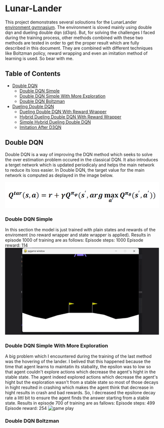 # Lunar-Lander
This project demonstrates several soloutions for the LunarLander [environment gymnasium](https://gymnasium.farama.org/environments/box2d/lunar_lander/). The environment is sloved mainly using double dqn and dueling double dqn (d3qn). But, for solving the challenges I faced during the training process, other methods combined with these two methods are tested in order to get the proper result which are fully described in this document. They are combined with different techniques like Boltzman policy, reward wrapping and even an imitation method of learning is used. So bear with me.
## Table of Contents
- [Double DQN](##-Double-DQN)
  - [Double DQN Simple](###-Double-DQN-Simple)
  - [Double DQN Simple With More Exploration](###-Double-DQN-Simple-With-More-Exploration)
  - [Double DQN Boltzman](###-Double-DQN-Boltzman)
- [Dueling Double DQN](##-Dueling-Double-DQN)
  - [Dueling Double DQN With Reward Wrapper](###-Dueling-Double-DQN-With-Reward-Wrapper)
  - [Hybrid Dueling Double DQN With Reward Wrapper](###-Hybrid-Dueling-Double-DQN-With-Reward-Wrapper)
  - [Simple Hybrid Dueling Double DQN](###-Simple-Hybrid-Dueling-Double-DQN)
  - [Imitation After D3QN](###-Imitation-After-D3QN)

## Double DQN
Double DQN is a way of improving the DQN method which seeks to solve the over estimation problem occured in the classical DQN. It also introduces a terget network which is updated periodicaly and helps the main network to reduce its loss easier. In Double DQN, the target value for the main network is computed as deplayed in the image below.

<p align="center">
  <img src="/images/formulas/Screenshot%202024-06-09%20131539.png" alt="Q target in Double DQN">
</p>

### Double DQN Simple
In this section the model is just trained with plain states and rewards of the enviroment (no reward wrapper and state wrapper is applied). Results in episode 1000 of training are as follows:
Episode steps: 1000
Episode reward: 114
![game play](/images/gif/double_dqn_1000_114.gif)

### Double DQN Simple With More Exploration
A big problem which I encountered during the training of the last method was the hovering of the lander. I belived that this happened because the time that agent learns to maintatin its stabality, the epsilon was to low so that agent couldn't explore actions which decrease the agent's hight in the stable state. The agent indeed explored actions which decrease the agent's hight but the exploration wasn't from a stable state so most of those decays in hight resulted in crashing which makes the agent think that decrease in hight results in crash and bad rewards. So, I decreased the epsilone decay rate a littl bit to ensure the agent finds the answer starting from a stable state. Results in episode 700 of training are as fallows:
Episode steps: 499
Episode reward: 254
![game play](/image/gif/double_dqn2_700ep_499st_254r.gif)

### Double DQN Boltzman

